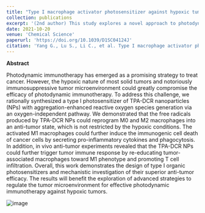 ```yaml
---
title: "Type I macrophage activator photosensitizer against hypoxic tumors"
collection: publications
excerpt: '(2nd author) This study explores a novel approach to photodynamic immunotherapy for treating cancer, addressing the challenges posed by the hypoxic nature and immunosuppressive tumor microenvironment'
date: 2021-10-20
venue: 'Chemical Science'
paperurl: 'https://doi.org/10.1039/D1SC04124J'
citation: 'Yang G., Lu S., Li C., et al. Type I macrophage activator photosensitizer against hypoxic tumors. Chem. Sci. 12, 14773-14780 (2021), https://doi.org/10.1039/D1SC04124J.'
---
```


**Abstract**

Photodynamic immunotherapy has emerged as a promising strategy to treat cancer. However, the hypoxic nature of most solid tumors and notoriously immunosuppressive tumor microenvironment could greatly compromise the efficacy of photodynamic immunotherapy. To address this challenge, we rationally synthesized a type I photosensitizer of TPA-DCR nanoparticles (NPs) with aggregation-enhanced reactive oxygen species generation via an oxygen-independent pathway. We demonstrated that the free radicals produced by TPA-DCR NPs could reprogram M0 and M2 macrophages into an anti-tumor state, which is not restricted by the hypoxic conditions. The activated M1 macrophages could further induce the immunogenic cell death of cancer cells by secreting pro-inflammatory cytokines and phagocytosis. In addition, in vivo anti-tumor experiments revealed that the TPA-DCR NPs could further trigger tumor immune response by re-educating tumor-associated macrophages toward M1 phenotype and promoting T cell infiltration. Overall, this work demonstrates the design of type I organic photosensitizers and mechanistic investigation of their superior anti-tumor efficacy. The results will benefit the exploration of advanced strategies to regulate the tumor microenvironment for effective photodynamic immunotherapy against hypoxic tumors.

![image](https://github.com/user-attachments/assets/810c1d0c-d26a-4b81-b731-a4d4730f70be)
